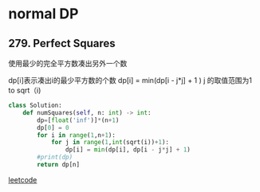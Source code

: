# normal DP

## 279. Perfect Squares

使用最少的完全平方数凑出另外一个数

dp[i]表示凑出i的最少平方数的个数
dp[i] = min(dp[i - j*j] + 1 ) j 的取值范围为1 to sqrt（i)

```python
class Solution:
    def numSquares(self, n: int) -> int:
        dp=[float('inf')]*(n+1)
        dp[0] = 0
        for i in range(1,n+1):
            for j in range(1,int(sqrt(i))+1):
                dp[i] = min(dp[i], dp[i - j*j] + 1)
        #print(dp)
        return dp[n]
```

[leetcode](https://leetcode.com/problems/perfect-squares/)
